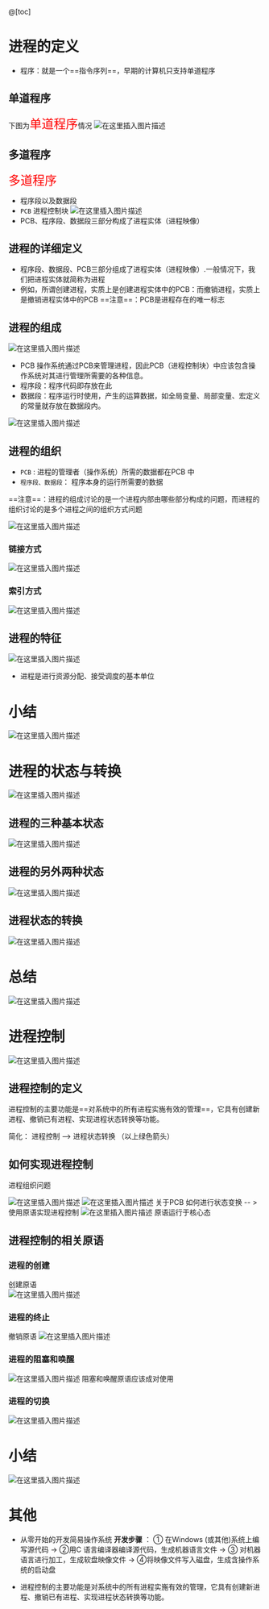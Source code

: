 ﻿@[toc]
# 进程的定义
- 程序：就是一个==指令序列==，早期的计算机只支持单道程序
## 单道程序

下图为<font size=5 color=red>单道程序</font>情况
![在这里插入图片描述](https://img-blog.csdnimg.cn/20210702153813786.png?x-oss-process=image/watermark,type_ZmFuZ3poZW5naGVpdGk,shadow_10,text_aHR0cHM6Ly9ibG9nLmNzZG4ubmV0L1F1YW50dW1Zb3U=,size_16,color_FFFFFF,t_70)
## 多道程序
<font size=5 color=red>多道程序</font>
- 程序段以及数据段
- `PCB`   进程控制块
![在这里插入图片描述](https://img-blog.csdnimg.cn/2021070216092845.png?x-oss-process=image/watermark,type_ZmFuZ3poZW5naGVpdGk,shadow_10,text_aHR0cHM6Ly9ibG9nLmNzZG4ubmV0L1F1YW50dW1Zb3U=,size_16,color_FFFFFF,t_70)
- PCB、程序段、数据段三部分构成了进程实体（进程映像）

## 进程的详细定义
- 程序段、数据段、PCB三部分组成了进程实体（进程映像）.一般情况下，我们把进程实体就简称为进程
- 例如，所谓创建进程，实质上是创建进程实体中的PCB：而撤销进程，实质上是撤销进程实体中的PCB
==注意==：PCB是进程存在的唯一标志

## 进程的组成
![在这里插入图片描述](https://img-blog.csdnimg.cn/20210702162427250.png?x-oss-process=image/watermark,type_ZmFuZ3poZW5naGVpdGk,shadow_10,text_aHR0cHM6Ly9ibG9nLmNzZG4ubmV0L1F1YW50dW1Zb3U=,size_16,color_FFFFFF,t_70)

- PCB  操作系统通过PCB来管理进程，因此PCB（进程控制块）中应该包含操作系统对其进行管理所需要的各种信息。
- 程序段：程序代码即存放在此
- 数据段：程序运行时使用，产生的运算数据，如全局变量、局部变量、宏定义的常量就存放在数据段内。

![在这里插入图片描述](https://img-blog.csdnimg.cn/20210702170006629.png?x-oss-process=image/watermark,type_ZmFuZ3poZW5naGVpdGk,shadow_10,text_aHR0cHM6Ly9ibG9nLmNzZG4ubmV0L1F1YW50dW1Zb3U=,size_16,color_FFFFFF,t_70)
## 进程的组织
- `PCB`  : 进程的管理者（操作系统）所需的数据都在PCB 中
- `程序段、数据段`： 程序本身的运行所需要的数据

==注意==：进程的组成讨论的是一个进程内部由哪些部分构成的问题，而进程的组织讨论的是多个进程之间的组织方式问题


![在这里插入图片描述](https://img-blog.csdnimg.cn/20210702170916505.png?x-oss-process=image/watermark,type_ZmFuZ3poZW5naGVpdGk,shadow_10,text_aHR0cHM6Ly9ibG9nLmNzZG4ubmV0L1F1YW50dW1Zb3U=,size_16,color_FFFFFF,t_70)
### 链接方式
![在这里插入图片描述](https://img-blog.csdnimg.cn/20210702171128699.png?x-oss-process=image/watermark,type_ZmFuZ3poZW5naGVpdGk,shadow_10,text_aHR0cHM6Ly9ibG9nLmNzZG4ubmV0L1F1YW50dW1Zb3U=,size_16,color_FFFFFF,t_70)

### 索引方式
![在这里插入图片描述](https://img-blog.csdnimg.cn/20210702171451716.png?x-oss-process=image/watermark,type_ZmFuZ3poZW5naGVpdGk,shadow_10,text_aHR0cHM6Ly9ibG9nLmNzZG4ubmV0L1F1YW50dW1Zb3U=,size_16,color_FFFFFF,t_70)
## 进程的特征
![在这里插入图片描述](https://img-blog.csdnimg.cn/20210702171935912.png?x-oss-process=image/watermark,type_ZmFuZ3poZW5naGVpdGk,shadow_10,text_aHR0cHM6Ly9ibG9nLmNzZG4ubmV0L1F1YW50dW1Zb3U=,size_16,color_FFFFFF,t_70)
- 进程是进行资源分配、接受调度的基本单位

# 小结
![在这里插入图片描述](https://img-blog.csdnimg.cn/20210702172207572.png?x-oss-process=image/watermark,type_ZmFuZ3poZW5naGVpdGk,shadow_10,text_aHR0cHM6Ly9ibG9nLmNzZG4ubmV0L1F1YW50dW1Zb3U=,size_16,color_FFFFFF,t_70)
# 进程的状态与转换
![在这里插入图片描述](https://img-blog.csdnimg.cn/20210702210034351.png?x-oss-process=image/watermark,type_ZmFuZ3poZW5naGVpdGk,shadow_10,text_aHR0cHM6Ly9ibG9nLmNzZG4ubmV0L1F1YW50dW1Zb3U=,size_16,color_FFFFFF,t_70)
## 进程的三种基本状态
![在这里插入图片描述](https://img-blog.csdnimg.cn/20210702210524951.png?x-oss-process=image/watermark,type_ZmFuZ3poZW5naGVpdGk,shadow_10,text_aHR0cHM6Ly9ibG9nLmNzZG4ubmV0L1F1YW50dW1Zb3U=,size_16,color_FFFFFF,t_70)

## 进程的另外两种状态
![在这里插入图片描述](https://img-blog.csdnimg.cn/20210702210724506.png?x-oss-process=image/watermark,type_ZmFuZ3poZW5naGVpdGk,shadow_10,text_aHR0cHM6Ly9ibG9nLmNzZG4ubmV0L1F1YW50dW1Zb3U=,size_16,color_FFFFFF,t_70)
## 进程状态的转换

![在这里插入图片描述](https://img-blog.csdnimg.cn/20210702210951910.png?x-oss-process=image/watermark,type_ZmFuZ3poZW5naGVpdGk,shadow_10,text_aHR0cHM6Ly9ibG9nLmNzZG4ubmV0L1F1YW50dW1Zb3U=,size_16,color_FFFFFF,t_70)
# 总结
![在这里插入图片描述](https://img-blog.csdnimg.cn/20210702211257509.png?x-oss-process=image/watermark,type_ZmFuZ3poZW5naGVpdGk,shadow_10,text_aHR0cHM6Ly9ibG9nLmNzZG4ubmV0L1F1YW50dW1Zb3U=,size_16,color_FFFFFF,t_70)
# 进程控制
![在这里插入图片描述](https://img-blog.csdnimg.cn/20210702211318894.png?x-oss-process=image/watermark,type_ZmFuZ3poZW5naGVpdGk,shadow_10,text_aHR0cHM6Ly9ibG9nLmNzZG4ubmV0L1F1YW50dW1Zb3U=,size_16,color_FFFFFF,t_70)
## 进程控制的定义
进程控制的主要功能是==对系统中的所有进程实崺有效的管理==，它具有创建新进程、撤销已有进程、实现进程状态转换等功能。

简化： 进程控制 --> 进程状态转换 （以上绿色箭头）

## 如何实现进程控制
进程组织问题

![在这里插入图片描述](https://img-blog.csdnimg.cn/20210703111051112.png?x-oss-process=image/watermark,type_ZmFuZ3poZW5naGVpdGk,shadow_10,text_aHR0cHM6Ly9ibG9nLmNzZG4ubmV0L1F1YW50dW1Zb3U=,size_16,color_FFFFFF,t_70)
![在这里插入图片描述](https://img-blog.csdnimg.cn/20210703111658680.png?x-oss-process=image/watermark,type_ZmFuZ3poZW5naGVpdGk,shadow_10,text_aHR0cHM6Ly9ibG9nLmNzZG4ubmV0L1F1YW50dW1Zb3U=,size_16,color_FFFFFF,t_70)
关于PCB 如何进行状态变换   -- > 使用原语实现进程控制
![在这里插入图片描述](https://img-blog.csdnimg.cn/20210703112126151.png?x-oss-process=image/watermark,type_ZmFuZ3poZW5naGVpdGk,shadow_10,text_aHR0cHM6Ly9ibG9nLmNzZG4ubmV0L1F1YW50dW1Zb3U=,size_16,color_FFFFFF,t_70)
原语运行于核心态

## 进程控制的相关原语
###  进程的创建
创建原语  
![在这里插入图片描述](https://img-blog.csdnimg.cn/20210703115932696.png?x-oss-process=image/watermark,type_ZmFuZ3poZW5naGVpdGk,shadow_10,text_aHR0cHM6Ly9ibG9nLmNzZG4ubmV0L1F1YW50dW1Zb3U=,size_16,color_FFFFFF,t_70)
### 进程的终止
撤销原语
![在这里插入图片描述](https://img-blog.csdnimg.cn/20210703141117596.png?x-oss-process=image/watermark,type_ZmFuZ3poZW5naGVpdGk,shadow_10,text_aHR0cHM6Ly9ibG9nLmNzZG4ubmV0L1F1YW50dW1Zb3U=,size_16,color_FFFFFF,t_70)
### 进程的阻塞和唤醒
![在这里插入图片描述](https://img-blog.csdnimg.cn/20210703141521358.png?x-oss-process=image/watermark,type_ZmFuZ3poZW5naGVpdGk,shadow_10,text_aHR0cHM6Ly9ibG9nLmNzZG4ubmV0L1F1YW50dW1Zb3U=,size_16,color_FFFFFF,t_70)
阻塞和唤醒原语应该成对使用

###  进程的切换
![在这里插入图片描述](https://img-blog.csdnimg.cn/2021070314190097.png?x-oss-process=image/watermark,type_ZmFuZ3poZW5naGVpdGk,shadow_10,text_aHR0cHM6Ly9ibG9nLmNzZG4ubmV0L1F1YW50dW1Zb3U=,size_16,color_FFFFFF,t_70)
# 小结
![在这里插入图片描述](https://img-blog.csdnimg.cn/20210703142009700.png?x-oss-process=image/watermark,type_ZmFuZ3poZW5naGVpdGk,shadow_10,text_aHR0cHM6Ly9ibG9nLmNzZG4ubmV0L1F1YW50dW1Zb3U=,size_16,color_FFFFFF,t_70)

# 其他
- 从零开始的开发简易操作系统
**开发步骤** ： ① 在Windows (或其他)系统上编写源代码  ->  ②用C 语言编译器编译源代码，生成机器语言文件  -> ③ 对机器语言进行加工，生成软盘映像文件  ->  ④将映像文件写入磁盘，生成含操作系统的启动盘

- 进程控制的主要功能是对系统中的所有进程实崺有效的管理，它具有创建新进程、撤销已有进程、实现进程状态转换等功能。


